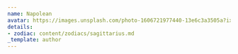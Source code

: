 ```yaml
---
name: Napolean
avatar: https://images.unsplash.com/photo-1606721977440-13e6c3a3505a?ixid=MXwxMjA3fDB8MHxwaG90by1wYWdlfHx8fGVufDB8fHw%3D&ixlib=rb-1.2.1&auto=format&fit=crop&w=344&q=80
details:
- zodiac: content/zodiacs/sagittarius.md
_template: author
---
```

